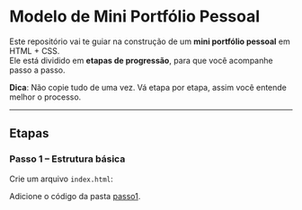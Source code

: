 # Modelo de Mini Portfólio Pessoal

Este repositório vai te guiar na construção de um **mini portfólio pessoal** em HTML + CSS.  
Ele está dividido em **etapas de progressão**, para que você acompanhe passo a passo.  

**Dica**: Não copie tudo de uma vez. Vá etapa por etapa, assim você entende melhor o processo.  

---

## Etapas

### Passo 1 – Estrutura básica
Crie um arquivo `index.html`:

Adicione o código da pasta [passo1](/pasta1/).